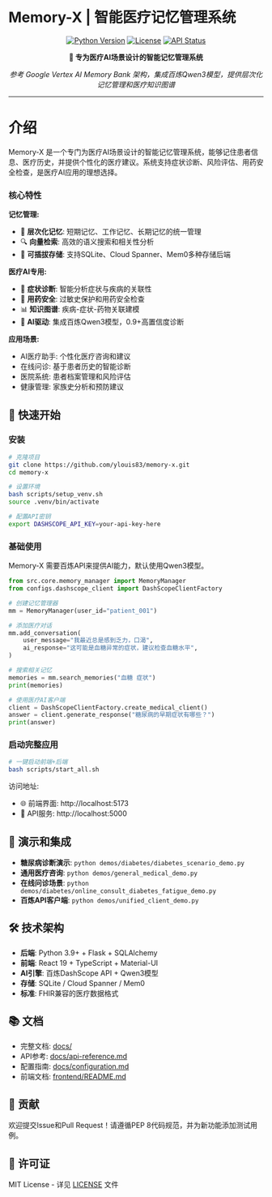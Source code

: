 # Memory-X | 智能医疗记忆管理系统

<div align="center">

[![Python Version](https://img.shields.io/badge/python-3.9+-blue.svg)](https://python.org)
[![License](https://img.shields.io/badge/license-MIT-green.svg)](LICENSE)
[![API Status](https://img.shields.io/badge/API-Ready-brightgreen.svg)](http://localhost:5000)

**🏥 专为医疗AI场景设计的智能记忆管理系统**

*参考 Google Vertex AI Memory Bank 架构，集成百炼Qwen3模型，提供层次化记忆管理和医疗知识图谱*

</div>

---

# 介绍

Memory-X 是一个专门为医疗AI场景设计的智能记忆管理系统，能够记住患者信息、医疗历史，并提供个性化的医疗建议。系统支持症状诊断、风险评估、用药安全检查，是医疗AI应用的理想选择。

### 核心特性

**记忆管理:**
- 🧠 **层次化记忆**: 短期记忆、工作记忆、长期记忆的统一管理
- 🔍 **向量检索**: 高效的语义搜索和相关性分析
- 🔌 **可插拔存储**: 支持SQLite、Cloud Spanner、Mem0多种存储后端

**医疗AI专用:**
- 🏥 **症状诊断**: 智能分析症状与疾病的关联性
- 💊 **用药安全**: 过敏史保护和用药安全检查
- 📊 **知识图谱**: 疾病-症状-药物关联建模
- 🤖 **AI驱动**: 集成百炼Qwen3模型，0.9+高置信度诊断

**应用场景:**
- AI医疗助手: 个性化医疗咨询和建议
- 在线问诊: 基于患者历史的智能诊断
- 医院系统: 患者档案管理和风险评估
- 健康管理: 家族史分析和预防建议

## 🚀 快速开始

### 安装

```bash
# 克隆项目
git clone https://github.com/ylouis83/memory-x.git
cd memory-x

# 设置环境
bash scripts/setup_venv.sh
source .venv/bin/activate

# 配置API密钥
export DASHSCOPE_API_KEY=your-api-key-here
```

### 基础使用

Memory-X 需要百炼API来提供AI能力，默认使用Qwen3模型。

```python
from src.core.memory_manager import MemoryManager
from configs.dashscope_client import DashScopeClientFactory

# 创建记忆管理器
mm = MemoryManager(user_id="patient_001")

# 添加医疗对话
mm.add_conversation(
    user_message="我最近总是感到乏力，口渴",
    ai_response="这可能是血糖异常的症状，建议检查血糖水平",
)

# 搜索相关记忆
memories = mm.search_memories("血糖 症状")
print(memories)

# 使用医疗AI客户端
client = DashScopeClientFactory.create_medical_client()
answer = client.generate_response("糖尿病的早期症状有哪些？")
print(answer)
```

### 启动完整应用

```bash
# 一键启动前端+后端
bash scripts/start_all.sh
```

访问地址:
- 🌐 前端界面: http://localhost:5173
- 🔌 API服务: http://localhost:5000

## 🔗 演示和集成

- **糖尿病诊断演示**: `python demos/diabetes/diabetes_scenario_demo.py`
- **通用医疗咨询**: `python demos/general_medical_demo.py`
- **在线问诊场景**: `python demos/diabetes/online_consult_diabetes_fatigue_demo.py`
- **百炼API客户端**: `python demos/unified_client_demo.py`

## 🛠️ 技术架构

- **后端**: Python 3.9+ + Flask + SQLAlchemy
- **前端**: React 19 + TypeScript + Material-UI
- **AI引擎**: 百炼DashScope API + Qwen3模型
- **存储**: SQLite / Cloud Spanner / Mem0
- **标准**: FHIR兼容的医疗数据格式

## 📚 文档

- 完整文档: [docs/](docs/)
- API参考: [docs/api-reference.md](docs/api-reference.md)
- 配置指南: [docs/configuration.md](docs/configuration.md)
- 前端文档: [frontend/README.md](frontend/README.md)

## 🤝 贡献

欢迎提交Issue和Pull Request！请遵循PEP 8代码规范，并为新功能添加测试用例。

## 📄 许可证

MIT License - 详见 [LICENSE](LICENSE) 文件